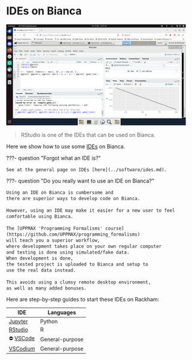 # IDEs on Bianca

![](./img/rstudio_in_action_480_x_270.png)

> RStudio is one of the IDEs that can be used on Bianca.

Here we show how to use some [IDEs](../software/ides.md) on Bianca.

???- question "Forgot what an IDE is?"

    See at the general page on IDEs [here](../software/ides.md).

???- question "Do you really want to use an IDE on Bianca?"

    Using an IDE on Bianca is cumbersome and
    there are superior ways to develop code on Bianca.

    However, using an IDE may make it easier for a new user to feel
    comfortable using Bianca.

    The [UPPMAX 'Programming Formalisms' course](https://github.com/UPPMAX/programming_formalisms)
    will teach you a superior workflow, 
    where development takes place on your own regular computer
    and testing is done using simulated/fake data.
    When development is done,
    the tested project is uploaded to Bianca and setup to
    use the real data instead.

    This avoids using a clumsy remote desktop environment,
    as well as many added bonuses.

Here are step-by-step guides to start these IDEs on Rackham:

IDE                                     |Languages
----------------------------------------|----------------
[Jupyter](../software/jupyter.md)       |Python
[RStudio](rstudio_on_bianca.md)         |R
:no_entry: [VSCode](vscode_on_bianca.md)|General-purpose
[VSCodium](vscodium_on_bianca.md)       |General-purpose
